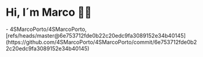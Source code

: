 <h1>Hi, I´m Marco 👋🏻</h1>
<!-- START gadpp -->
- 4SMarcoPorto/4SMarcoPorto, [refs/heads/master@6e753712fde0b22c20edc9fa3089152e34b40145](https://github.com/4SMarcoPorto/4SMarcoPorto/commit/6e753712fde0b22c20edc9fa3089152e34b40145)
